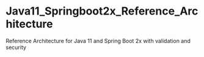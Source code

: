 # Java11_Springboot2x_Reference_Architecture
Reference Architecture for Java 11 and Spring Boot 2x with validation and security
